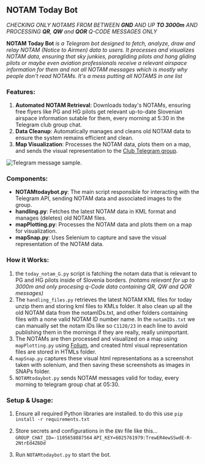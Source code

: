 ## NOTAM Today Bot
_CHECKING ONLY NOTAMS FROM BETWEEN **GND** AND UP **TO 3000m** AND PROCESSING **QR**, **QW** and **QOR** Q-CODE MESSAGES ONLY_

**NOTAM Today Bot** _is a Telegram bot designed to fetch, analyze, draw and relay NOTAM (Notice to Airmen) data to users. It processes and visualizes NOTAM data, ensuring that sky junkies, paragliding pilots and hang gliding pilots or maybe even aviation professionals receive a relevant airspace information for them and not all NOTAM messages which is mostly why people don't read NOTAMs. It's a mess putting all NOTAMS in one list_


### Features:
1. **Automated NOTAM Retrieval**: Downloads today's NOTAMs, ensuring free flyers like PG and HG pilots get relevant up-to-date Slovenian airspace information sutable for them, every morning at 5:30 in the Telegram club group chat.
2. **Data Cleanup**: Automatically manages and cleans old NOTAM data to ensure the system remains efficient and clean.
3. **Map Visualization**: Processes the NOTAM data, plots them on a map, and sends the visual representation to the [Club Telegram group](https://t.me/klvcvek).

![Telegram message sample.](https://cdn.nostr.build/i/e819c150aa8dad9b7c1d840c649bbe1489a056194e8d91d26a88524d5f553303.png)


### Components:
- **NOTAMtodaybot.py**: The main script responsible for interacting with the Telegram API, sending NOTAM data and associated images to the group.
- **handling.py**: Fetches the latest NOTAM data in KML format and manages (deletes) old NOTAM files.
- **mapPlotting.py**: Processes the NOTAM data and plots them on a map for visualization.
- **mapSnap.py**: Uses Selenium to capture and save the visual representation of the NOTAM data.


### How it Works:
1. the `today_notam_G.py` script is fatching the notam data that is relevant to PG and HG pilots inside of Slovenia borders. _(notams relevant for up to 3000m and only procesing q-Code data containing QR, QW and QOR messages)_
1. The `handling_files.py` retrieves the latest NOTAM KML files for today unzip them and storing kml files to KMLs folder. It also clean up all the old NOTAM data from the notamIDs.txt, and other folders containing files with a none valid NOTAM ID number name. In the `notamIDs.txt` we can manually set the notam IDs like so `C1120/23` in each line to avoid publishing them in the mornings if they are really, really unimportant.
2. The NOTAMs are then processed and visualized on a map using `mapPlotting.py` using [Folium](https://python-visualization.github.io/folium/), and created html visual representation files are stored in HTMLs folder.
3. `mapSnap.py` captures these visual html representations as a screenshot taken with solenium, and then saving these screenshots as images in SNAPs folder.
4. `NOTAMtodaybot.py` sends NOTAM messages valid for today, every morning to telegram group chat at 05:30. 


### Setup & Usage:
1. Ensure all required Python libraries are installed. to do this use `pip install -r requirements.txt`

2. Store secrets and configurations in the `ENV` file like this...
`GROUP_CHAT_ID=-1105658887564`
`API_KEY=6025761979:TrewER4ewSSwdE-R-2NtrEd4Z6Dd`

3. Run `NOTAMtodaybot.py` to start the bot.

